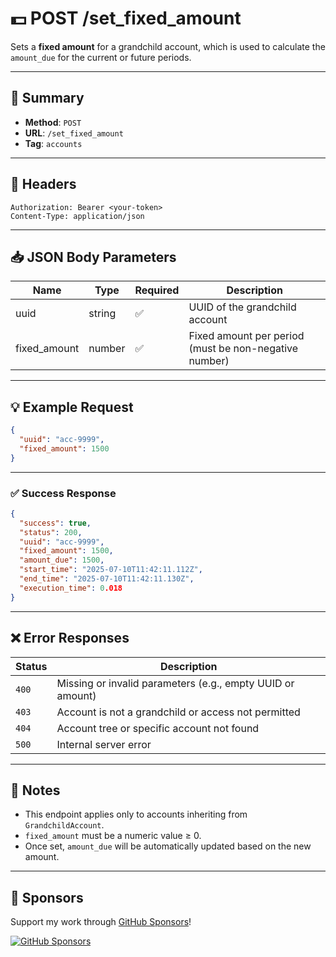 # 💵 POST /set_fixed_amount

Sets a **fixed amount** for a grandchild account, which is used to calculate the `amount_due` for the current or future periods.

---

## 📌 Summary

- **Method**: `POST`  
- **URL**: `/set_fixed_amount`  
- **Tag**: `accounts`

---

## 🔐 Headers

```
Authorization: Bearer <your-token>
Content-Type: application/json
```

---

## 📥 JSON Body Parameters

| Name         | Type   | Required | Description                                           |
|--------------|--------|----------|-------------------------------------------------------|
| uuid         | string | ✅       | UUID of the grandchild account                        |
| fixed_amount | number | ✅       | Fixed amount per period (must be non-negative number) |

---

## 💡 Example Request

```json
{
  "uuid": "acc-9999",
  "fixed_amount": 1500
}
```

---

### ✅ Success Response

```json
{
  "success": true,
  "status": 200,
  "uuid": "acc-9999",
  "fixed_amount": 1500,
  "amount_due": 1500,
  "start_time": "2025-07-10T11:42:11.112Z",
  "end_time": "2025-07-10T11:42:11.130Z",
  "execution_time": 0.018
}
```

---

## ❌ Error Responses

| Status | Description                                                  |
|--------|--------------------------------------------------------------|
| `400`  | Missing or invalid parameters (e.g., empty UUID or amount)   |
| `403`  | Account is not a grandchild or access not permitted          |
| `404`  | Account tree or specific account not found                   |
| `500`  | Internal server error                                        |

---

## 🧠 Notes

- This endpoint applies only to accounts inheriting from `GrandchildAccount`.
- `fixed_amount` must be a numeric value ≥ 0.
- Once set, `amount_due` will be automatically updated based on the new amount.

---
## 💖 Sponsors

Support my work through [GitHub Sponsors](https://github.com/sponsors/statisticsguru1)!

[![GitHub Sponsors](https://img.shields.io/github/sponsors/statisticsguru1?style=flat-square)](https://github.com/sponsors/statisticsguru1)
